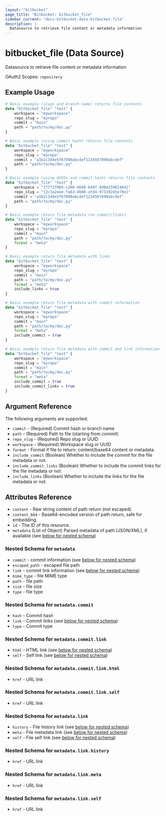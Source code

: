```yaml
---
layout: "bitbucket"
page_title: "Bitbucket: bitbucket_file"
sidebar_current: "docs-bitbucket-data-bitbucket-file"
description: |-
  Datasource to retrieve file content or metadata information
---
```


# bitbucket_file (Data Source)

Datasource to retrieve file content or metadata information

OAuth2 Scopes: `repository`

## Example Usage

```terraform
# Basic example (slugs and branch name) returns file contents
data "bitbucket_file" "test" {
	workspace = "myworkspace"
	repo_slug = "myrepo"
	commit = "main"
	path = "path/to/my/doc.py"
}

# Basic example (using commit hash) returns file contents
data "bitbucket_file" "test" {
	workspace = "myworkspace"
	repo_slug = "myrepo"
	commit = "a1b2c3d4e5f67890abcdef1234567890abcdef"
	path = "path/to/my/doc.py"
}

# Basic example (using UUIDs and commit hash) returns file contents 
data "bitbucket_file" "test" {
	workspace = "{f772f004-c268-4698-b49f-9d8415981464}"
	repo_slug = "{2c3a2eee-fa63-4b60-afd4-97319245e79e}"
	commit = "a1b2c3d4e5f67890abcdef1234567890abcdef"
	path = "path/to/my/doc.py"
}

# Basic example return file metadata (no commit/links)
data "bitbucket_file" "test" {
	workspace = "myworkspace"
	repo_slug = "myrepo"
	commit = "main"
	path = "path/to/my/doc.py"
    format = "meta"
}

# Basic example return file metadata with links
data "bitbucket_file" "test" {
	workspace = "myworkspace"
	repo_slug = "myrepo"
	commit = "main"
	path = "path/to/my/doc.py"
    format = "meta"
    include_links = true
}

# Basic example return file metadata with commit information
data "bitbucket_file" "test" {
	workspace = "myworkspace"
	repo_slug = "myrepo"
	commit = "main"
	path = "path/to/my/doc.py"
    format = "meta"
    include_commit = true
}

# Basic example return file metadata with commit and link information
data "bitbucket_file" "test" {
	workspace = "myworkspace"
	repo_slug = "myrepo"
	commit = "main"
	path = "path/to/my/doc.py"
    format = "meta"
    include_commit = true
    include_commit_links = true
}
```

## Argument Reference

The following arguments are supported:

- `commit` - (Required) Commit hash or branch name
- `path` - (Required) Path to file (starting from commit)
- `repo_slug` - (Required) Repo slug or UUID
- `workspace` - (Required) Workspace slug or UUID
- `format` - Format if file to return: content/base64 content or metadata.
- `include_commit` (Boolean) Whether to include the commit for the file metadata or not.
- `include_commit_links` (Boolean) Whether to include the commit links for the file metadata or not.
- `include_links` (Boolean) Whether to include the links for the file metadata or not.

## Attributes Reference

- `content` - Raw string content of path return (not escaped).
- `content_b64` - Base64-encoded version of path return, safe for embedding.
- `id` - The ID of this resource.
- `metadata` (List of Object) Parsed metadata of path (JSON/XML), if available (see [below for nested schema](#nestedatt--metadata))

<a id="nestedatt--metadata"></a>
### Nested Schema for `metadata`

- `commit` - commit information (see [below for nested schema](#nestedobjatt--metadata--commit))
- `escaped_path` - escaped file path
- `link` - commit link information (see [below for nested schema](#nestedobjatt--metadata--link))
- `mime_type` - file MIME type
- `path` - file path
- `size` - file size
- `type` - file type

<a id="nestedobjatt--metadata--commit"></a>
### Nested Schema for `metadata.commit`

- `hash` - Commit hash
- `link` - Commit links (see [below for nested schema](#nestedobjatt--metadata--commit--link))
- `type` - Commit type

<a id="nestedobjatt--metadata--commit--link"></a>
### Nested Schema for `metadata.commit.link`

- `html` - HTML link (see [below for nested schema](#nestedobjatt--metadata--commit--link--html))
- `self` - Self link (see [below for nested schema](#nestedobjatt--metadata--commit--link--self))

<a id="nestedobjatt--metadata--commit--link--html"></a>
### Nested Schema for `metadata.commit.link.html`

- `href` - URL link

<a id="nestedobjatt--metadata--commit--link--self"></a>
### Nested Schema for `metadata.commit.link.self`

- `href` - URL link

<a id="nestedobjatt--metadata--link"></a>
### Nested Schema for `metadata.link`

- `history` - File history link (see [below for nested schema](#nestedobjatt--metadata--link--history))
- `meta` - File metadata link (see [below for nested schema](#nestedobjatt--metadata--link--meta))
- `self` - File self link (see [below for nested schema](#nestedobjatt--metadata--link--self))

<a id="nestedobjatt--metadata--link--history"></a>
### Nested Schema for `metadata.link.history`

- `href` - URL link

<a id="nestedobjatt--metadata--link--meta"></a>
### Nested Schema for `metadata.link.meta`

- `href` - URL link

<a id="nestedobjatt--metadata--link--self"></a>
### Nested Schema for `metadata.link.self`

- `href` - URL link

